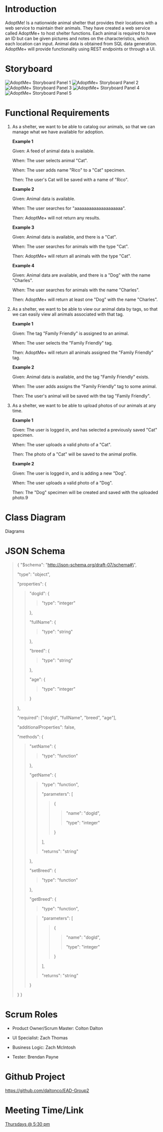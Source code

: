 # Introduction

AdoptMe! Is a nationwide animal shelter that provides their locations with a web service to maintain their animals. They have created a web service called AdoptMe+ to host shelter functions. Each animal is required to have an ID but can be given pictures and notes on the characteristics, which each location can input. Animal data is obtained from SQL data generation. AdoptMe+ will provide functionality using REST endpoints or through a UI.

# Storyboard
![AdoptMe+ Storyboard Panel 1](https://github.com/daltonco/EAD-Group2/blob/main/Storyboard1.png)
![AdoptMe+ Storyboard Panel 2](https://github.com/daltonco/EAD-Group2/blob/main/Storyboard2.png)
![AdoptMe+ Storyboard Panel 3](https://github.com/daltonco/EAD-Group2/blob/main/Storyboard3.png)
![AdoptMe+ Storyboard Panel 4](https://github.com/daltonco/EAD-Group2/blob/main/Storyboard4.png)
![AdoptMe+ Storyboard Panel 5](https://github.com/daltonco/EAD-Group2/blob/main/Storyboard5.png)

# Functional Requirements

1.  As a shelter, we want to be able to catalog our animals, so that we can manage what we have available for adoption.

       **Example 1**

       Given: A feed of animal data is available.

       When: The user selects animal "Cat".

       When: The user adds name "Rico" to a "Cat" specimen.

       Then: The user's Cat will be saved with a name of "Rico".

       **Example 2**

       Given: Animal data is available.

       When: The user searches for "aaaaaaaaaaaaaaaaaaaa".

       Then: AdoptMe+ will not return any results.

       **Example 3**

       Given: Animal data is available, and there is a "Cat".

       When: The user searches for animals with the type "Cat".

       Then: AdoptMe+ will return all animals with the type "Cat".

       **Example 4**

       Given: Animal data are available, and there is a "Dog" with the name "Charles".

       When: The user searches for animals with the name "Charles".

       Then: AdoptMe+ will return at least one "Dog" with the name "Charles".


2.  As a shelter, we want to be able to view our animal data by tags, so that we can easily view all animals associated with that tag.

       **Example 1**

       Given: The tag "Family Friendly" is assigned to an animal.

       When: The user selects the "Family Friendly" tag.

       Then: AdoptMe+ will return all animals assigned the "Family Friendly" tag.

       **Example 2**

       Given: Animal data is available, and the tag "Family Friendly" exists.

       When: The user adds assigns the "Family Friendly" tag to some animal.

       Then: The user's animal will be saved with the tag "Family Friendly".

3.  As a shelter, we want to be able to upload photos of our animals at any time.

       **Example 1**

       Given: The user is logged in, and has selected a previously saved "Cat" specimen.

       When: The user uploads a valid photo of a "Cat".

       Then: The photo of a "Cat" will be saved to the animal profile.

      **Example 2**

       Given: The user is logged in, and is adding a new "Dog".

       When: The user uploads a valid photo of a "Dog".

       Then: The "Dog" specimen will be created and saved with the uploaded photo.9

# Class Diagram

Diagrams

# JSON Schema

>{
> \"\$schema\": \"http://json-schema.org/draft-07/schema#\",
>
> \"type\": \"object\",
>
> \"properties\": {
>
>> \"dogId\": {
>>
>>> \"type\": \"integer\"
>>
>> },
>>
>> \"fullName\": {
>>
>>> \"type\": \"string\"
>>
>> },
>>
>> \"breed\": {
>>
>>> \"type\": \"string\"
>>
>> },
>>
>> \"age\": {
>>
>>> \"type\": \"integer\"
>>
>> }
>>
> },
>
> \"required\": \[\"dogId\", \"fullName\", \"breed\", \"age\"\],
>
> \"additionalProperties\": false,
>
> \"methods\": {
>
>> \"setName\": {
>>
>>> \"type\": \"function\"
>>
>> },
>>
>> \"getName\": {
>>
>>> \"type\": \"function\",
>>>
>>> \"parameters\": \[
>>>
>>>> {
>>>>
>>>>> \"name\": \"dogId\",
>>>>>
>>>>> \"type\": \"integer\"
>>>>
>>>> }
>>>
>>> \],
>>>
>>> \"returns\": \"string\"
>>
>> },
>>
>> \"setBreed\": {
>>
>>> \"type\": \"function\"
>>
>> },
>>
>> \"getBreed\": {
>>
>>> \"type\": \"function\",
>>
>>> \"parameters\": \[
>>>
>>>> {
>>>>
>>>>> \"name\": \"dogId\",
>>>>>
>>>>> \"type\": \"integer\"
>>>>
>>>> }
>>>
>>> \],
>>>
>>> \"returns\": \"string\"
>>
>> }
>
> }
>}

# Scrum Roles

-   Product Owner/Scrum Master: Colton Dalton

-   UI Specialist: Zach Thomas

-   Business Logic: Zach McIntosh

-   Tester: Brendan Payne

# Github Project

<https://github.com/daltonco/EAD-Group2>

# Meeting Time/Link

[Thursdays @ 5:30
pm](https://teams.microsoft.com/l/meetup-join/19%3ameeting_ZWU0NDBiMzktZGRmYy00OTA0LTkyYzMtMmZmZmI0NTE0MTEy%40thread.v2/0?context=%7b%22Tid%22%3a%22f5222e6c-5fc6-48eb-8f03-73db18203b63%22%2c%22Oid%22%3a%22195598bf-cf9f-4bad-ba3c-e470de641d98%22%7d)
